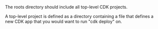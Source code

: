 The roots directory should include all top-level CDK projects.

A top-level project is defined as a directory containing a file
that defines a new CDK app that you would want to run "cdk deploy" 
on.
